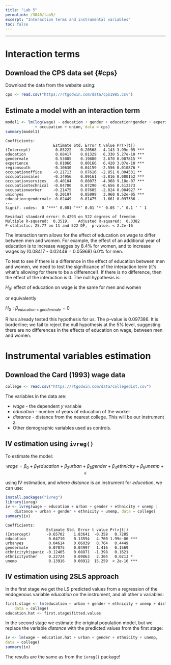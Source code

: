 ```yaml
---
title: "Lab 5"
permalink: /3040/lab5/
excerpt: "Interaction terms and instrumental variables"
toc: false
---
```


------------------------------------------------------------------------

# Interaction terms

## Download the CPS data set {#cps}

Download the data from the website using:

```r
cps <- read.csv("https://rtgodwin.com/data/cps1985.csv")
```

## Estimate a model with an interaction term

```r
model1 <- lm(log(wage) ~ education + gender + education*gender + experience + region  
             + occupation + union, data = cps)
summary(model1)
```

```
Coefficients:
                     Estimate Std. Error t value Pr(>|t|)    
(Intercept)           0.85222    0.20568   4.143 3.99e-05 ***
education             0.08417    0.01329   6.330 5.27e-10 ***
gendermale            0.53085    0.19880   2.670 0.007815 ** 
experience            0.01066    0.00166   6.420 3.07e-10 ***
regionsouth          -0.10630    0.04159  -2.556 0.010876 *  
occupationoffice     -0.21713    0.07616  -2.851 0.004531 ** 
occupationsales      -0.34956    0.09161  -3.816 0.000152 ***
occupationservices   -0.40104    0.08073  -4.968 9.18e-07 ***
occupationtechnical  -0.04780    0.07290  -0.656 0.512373    
occupationworker     -0.21475    0.07605  -2.824 0.004927 ** 
unionyes              0.20197    0.05099   3.960 8.52e-05 ***
education:gendermale -0.02449    0.01475  -1.661 0.097386 .  
---
Signif. codes:  0 ‘***’ 0.001 ‘**’ 0.01 ‘*’ 0.05 ‘.’ 0.1 ‘ ’ 1

Residual standard error: 0.4293 on 522 degrees of freedom
Multiple R-squared:  0.3519,	Adjusted R-squared:  0.3382 
F-statistic: 25.77 on 11 and 522 DF,  p-value: < 2.2e-16
```
The interaction term allows for the effect of education on wage to differ between men and women. For example, the effect of an additional year of education is to increase wagges by 8.4% for women, and to increase wages by (0.08417 - 0.02449 = 0.05968) 6.0% for men.

To test to see if there is a difference in the effect of education between men and women, we need to test the significance of the interaction term (it's what's allowing for there to be a difference!). If there is no difference, then the effect of the interaction is 0. The null hypothesis is:

$H_0:$ effect of education on wage is the same for men and women

or equivalently

$H_0: \beta_{education \times gendermale} = 0$

R has already tested this hypothesis for us. The p-value is 0.097386. It is borderline; we fail to reject the null hypothesis at the 5% level, suggesting there are no differences in the effects of education on wage, between men and women.

# Instrumental variables estimation

## Download the Card (1993) wage data

```r
college <- read.csv("https://rtgodwin.com/data/collegedist.csv")
```

The variables in the data are:
  - _wage_ - the dependent $y$ variable
  - _education_ - number of years of education of the worker
  - _distance_ - distance from the nearest college. This will be our instrument $z$.
  - Other demographic variables used as controls.

## IV estimation using `ivreg()`

To estimate the model:

$$wage = \beta_0 + \beta_1education + \beta_2urban + \beta_3gender + \beta_4ethnicity + \beta_5unemp + \epsilon$$

using IV estimation, and where _distance_ is an instrument for _education_, we can use:

```r
install.packages("ivreg")
library(ivreg)
iv <- ivreg(wage ~ education + urban + gender + ethnicity + unemp |
    distance + urban + gender + ethnicity + unemp, data = college)
summary(iv)
```

```
Coefficients:
                  Estimate Std. Error t value Pr(>|t|)    
(Intercept)       -0.65702    1.83641  -0.358   0.7205    
education          0.64710    0.13594   4.760 1.99e-06 ***
urbanyes           0.04614    0.06039   0.764   0.4449    
gendermale         0.07075    0.04997   1.416   0.1569    
ethnicityhispanic -0.12405    0.08871  -1.398   0.1621    
ethnicityother     0.22724    0.09863   2.304   0.0213 *  
unemp              0.13916    0.00912  15.259  < 2e-16 ***
```

## IV estimation using 2SLS approach

In the first stage we get the LS predicted values from a regression of the endogenous variable _education_ on the instrument, and all other $x$ variables:

```r
first.stage <- lm(education ~ urban + gender + ethnicity + unemp + distance,
    data = college)
education.hat <- first.stage$fitted.values
```

In the second stage we estimate the original population model, but we replace the variable _distance_ with the predicted values from the first stage:

```r
iv <- lm(wage ~ education.hat + urban + gender + ethnicity + unemp,
data = college)
summary(iv)
```

The results are the same as from the `ivreg()` package!
